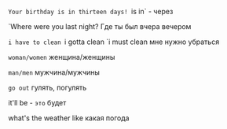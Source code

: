 `Your birthday is in thirteen days!
`is in` - через

`Where were you last night?
Где ты был вчера вечером

`i have to clean
`i gotta clean
`i must clean
мне нужно убраться

`woman/women`
женщина/женщины

`man/men`
мужчина/мужчины

`go out`
гулять, погулять

it'll be - `это` будет

what's the weather like
какая погода